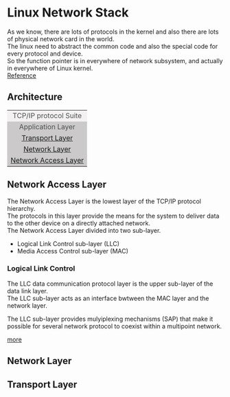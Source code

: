 <h1> Linux Network Stack </h1>

As we know, there are lots of protocols in the kernel and also there are lots of physical network card in the world.  
The linux need to abstract the common code and also the special code for every protocol and device.  
So the function pointer is in everywhere of network subsystem, and actually in everywhere of Linux kernel.  
[Reference](https://terenceli.github.io/%E6%8A%80%E6%9C%AF/2018/06/17/linux-net-general-intro)

<h2> Architecture </h2>

<table style=color:#505050;">
	<tr>
		<td style="border-color:#7C7B7B;" bgcolor=#F3F1F1 align="center">TCP/IP protocol Suite</td>
	</tr>
	<tr>
		<td style="border-color:#7C7B7B;" bgcolor=#CBC9C9 align="center">Application Layer</td>
	<tr>
	<tr>
		<td style="border-color:#7C7B7B;" bgcolor=#CBC9C9 align="center">
			<a href=#Layer4> Transport Layer</a>
		</td>
	</tr>
	<tr>
		<td style="border-color:#7C7B7B;" bgcolor=#CBC9C9 align="center">
			<a href=#Layer3>Network Layer</a>
	</td></tr>
	<tr>
		<td style="border-color:#7C7B7B;" bgcolor=#CBC9C9 align="center">
			<a href=#Layer2>Network Access Layer</a>
	</td></tr>
</table>

<h2 id="Layer2">Network Access Layer</h2>

The Network Access Layer is the lowest layer of the TCP/IP protocol hierarchy.  
The protocols in this layer provide the means for the system to deliver data to the other device on a directly attached network.  
The Network Access Layer divided into two sub-layer.
* Logical Link Control sub-layer (LLC)
* Media Access Control sub-layer (MAC)

<h3> Logical Link Control </h3>

The LLC data communication protocol layer is the upper sub-layer of the data link layer.  
The LLC sub-layer acts as an interface bwtween the MAC layer and the network layer.  

The LLC sub-layer provides mulyiplexing mechanisms (SAP) that make it possible for several network protocol to coexist within a multipoint network.  

[more](llc.md)

<h2 id="Layer3">Network Layer</h2>
<h2 id="Layer4">Transport Layer</h2>
